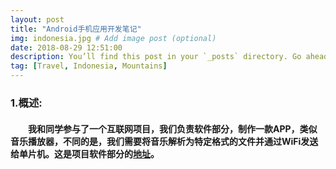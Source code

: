 ```yaml
---
layout: post
title: "Android手机应用开发笔记"
img: indonesia.jpg # Add image post (optional)
date: 2018-08-29 12:51:00
description: You’ll find this post in your `_posts` directory. Go ahead and edit it and re-build the site to see your changes. # Add post description (optional)
tag: [Travel, Indonesia, Mountains]
---
```

### 1.概述:
#### &emsp;&emsp;我和同学参与了一个互联网项目，我们负责软件部分，制作一款APP，类似音乐播放器，不同的是，我们需要将音乐解析为特定格式的文件并通过WiFi发送给单片机。这是项目软件部分的[地址](https://github.com/CGM397/AndroidDemo)。